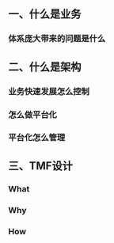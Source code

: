 ## 一、什么是业务

### 体系庞大带来的问题是什么

## 二、什么是架构

### 业务快速发展怎么控制

### 怎么做平台化

### 平台化怎么管理

## 三、TMF设计

### What

### Why

### How







